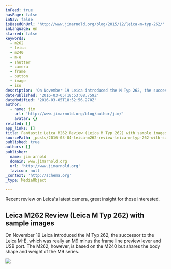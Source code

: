 ```yaml
---
inFeed: true
hasPage: false
inNav: false
isBasedOnUrl: 'http://www.jimarnold.org/blog/2015/12/leica-m-typ-262/'
inLanguage: en
starred: false
keywords:
  - m262
  - leica
  - m240
  - m-e
  - shutter
  - camera
  - frame
  - button
  - image
  - iso
description: 'On November 19 Leica introduced the M Typ 262, the successor to the Leica M-E, which was really an M9 minus the frame line preview lever and USB port. The M262, however, is based on the M240 but shares the body shape and weight of the M9 series.'
datePublished: '2016-03-05T18:53:08.759Z'
dateModified: '2016-03-05T18:52:56.270Z'
author:
  - name: jim
    url: 'http://www.jimarnold.org/blog/author/jim/'
    avatar: {}
related: []
app_links: []
title: Fantastic Leica M262 Review (Leica M Typ 262) with sample images
sourcePath: _posts/2016-03-04-leica-m262-review-leica-m-typ-262-with-sample-images.md
published: true
authors: []
publisher:
  name: jim arnold
  domain: www.jimarnold.org
  url: 'http://www.jimarnold.org'
  favicon: null
_context: 'http://schema.org'
_type: MediaObject

---
```

Recent review on Leica's latest camera, great insight for those interested.

<article style=""><h1>Leica M262 Review (Leica M Typ 262) with sample images</h1><p>On November 19 Leica introduced the M Typ 262, the successor to the Leica M-E, which was really an M9 minus the frame line preview lever and USB port. The M262, however, is based on the M240 but shares the body shape and weight of the M9 series.</p><img src="https://s3-us-west-2.amazonaws.com/the-grid-img/p/e79ca5d0a4fa2a1b7868bd6d6b7e2ed9ccdc4cad.jpg" /></article>